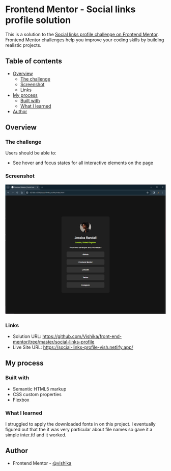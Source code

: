 # Frontend Mentor - Social links profile solution

This is a solution to the [Social links profile challenge on Frontend Mentor](https://www.frontendmentor.io/challenges/social-links-profile-UG32l9m6dQ). Frontend Mentor challenges help you improve your coding skills by building realistic projects.

## Table of contents

- [Overview](#overview)
  - [The challenge](#the-challenge)
  - [Screenshot](#screenshot)
  - [Links](#links)
- [My process](#my-process)
  - [Built with](#built-with)
  - [What I learned](#what-i-learned)
- [Author](#author)

## Overview

### The challenge

Users should be able to:

- See hover and focus states for all interactive elements on the page

### Screenshot

![](./screenshot.png)

### Links

- Solution URL: https://github.com/Vishika/front-end-mentor/tree/master/social-links-profile
- Live Site URL: https://social-links-profile-vish.netlify.app/

## My process

### Built with

- Semantic HTML5 markup
- CSS custom properties
- Flexbox

### What I learned

I struggled to apply the downloaded fonts in on this project.
I eventually figured out that the it was very particular about file names so gave it a simple inter.ttf and it worked.

## Author

- Frontend Mentor - [@vishika](https://www.frontendmentor.io/profile/vishika)
